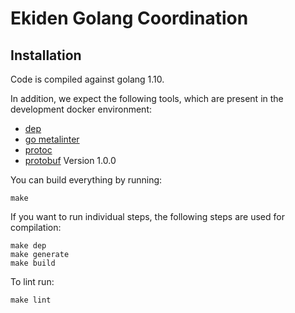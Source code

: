 # Ekiden Golang Coordination

## Installation

Code is compiled against golang 1.10.

In addition, we expect the following tools, which are present in the
development docker environment:
* [dep](https://github.com/golang/dep)
* [go metalinter](https://github.com/alecthomas/gometalinter)
* [protoc](https://github.com/google/protobuf)
* [protobuf](https://github.com/golang/protobuf) Version 1.0.0

You can build everything by running:
```
make
```

If you want to run individual steps, the following steps are used for compilation:
```
make dep
make generate
make build
```

To lint run:
```
make lint
```
